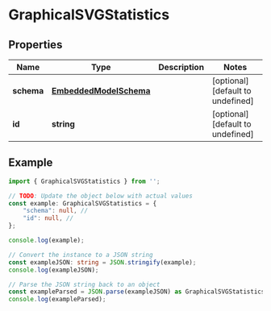 
# GraphicalSVGStatistics


## Properties

Name | Type | Description | Notes
------------ | ------------- | ------------- | -------------
**schema** | [**EmbeddedModelSchema**](EmbeddedModelSchema) |  | [optional] [default to undefined]
**id** | **string** |  | [optional] [default to undefined]

## Example

```typescript
import { GraphicalSVGStatistics } from '';

// TODO: Update the object below with actual values
const example: GraphicalSVGStatistics = {
    "schema": null, // 
    "id": null, // 
};

console.log(example);

// Convert the instance to a JSON string
const exampleJSON: string = JSON.stringify(example);
console.log(exampleJSON);

// Parse the JSON string back to an object
const exampleParsed = JSON.parse(exampleJSON) as GraphicalSVGStatistics;
console.log(exampleParsed);
```




